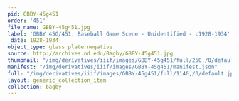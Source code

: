 ```yaml
---
pid: GBBY-45g451
order: '451'
file_name: GBBY-45g451.jpg
label: 'GBBY 45G/451: Baseball Game Scene - Unidentified - c1928-1934'
_date: 1928-1934
object_type: glass plate negative
source: http://archives.nd.edu/Bagby/GBBY-45g451.jpg
thumbnail: "/img/derivatives/iiif/images/GBBY-45g451/full/250,/0/default.jpg"
manifest: "/img/derivatives/iiif/images/GBBY-45g451/manifest.json"
full: "/img/derivatives/iiif/images/GBBY-45g451/full/1140,/0/default.jpg"
layout: generic_collection_item
collection: bagby
---
```

